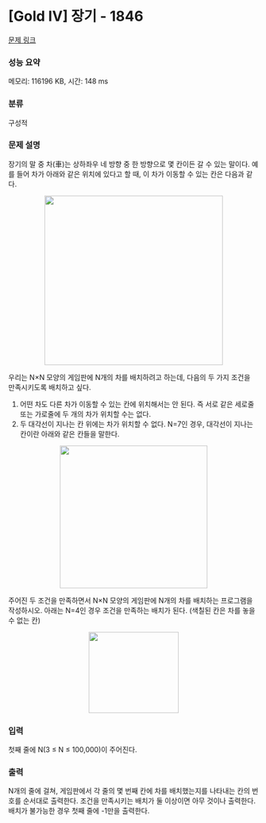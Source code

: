 # [Gold IV] 장기 - 1846 

[문제 링크](https://www.acmicpc.net/problem/1846) 

### 성능 요약

메모리: 116196 KB, 시간: 148 ms

### 분류

구성적

### 문제 설명

<p>장기의 말 중 차(車)는 상하좌우 네 방향 중 한 방향으로 몇 칸이든 갈 수 있는 말이다. 예를 들어 차가 아래와 같은 위치에 있다고 할 때, 이 차가 이동할 수 있는 칸은 다음과 같다.</p>

<p style="text-align: center;"><img alt="" height="341" src="https://www.acmicpc.net/JudgeOnline/upload/201007/chess.PNG" width="359"></p>

<p>우리는 N×N 모양의 게임판에 N개의 차를 배치하려고 하는데, 다음의 두 가지 조건을 만족시키도록 배치하고 싶다.</p>

<ol>
	<li>어떤 차도 다른 차가 이동할 수 있는 칸에 위치해서는 안 된다. 즉 서로 같은 세로줄 또는 가로줄에 두 개의 차가 위치할 수는 없다.</li>
	<li>두 대각선이 지나는 칸 위에는 차가 위치할 수 없다. N=7인 경우, 대각선이 지나는 칸이란 아래와 같은 칸들을 말한다.</li>
</ol>

<p style="text-align: center;"><img alt="" height="287" src="https://www.acmicpc.net/JudgeOnline/upload/201007/chess2.PNG" width="297"></p>

<p>주어진 두 조건을 만족하면서 N×N 모양의 게임판에 N개의 차를 배치하는 프로그램을 작성하시오. 아래는 N=4인 경우 조건을 만족하는 배치가 된다. (색칠된 칸은 차를 놓을 수 없는 칸)</p>

<p style="text-align: center;"><img alt="" height="163" src="https://www.acmicpc.net/JudgeOnline/upload/201007/chess3.PNG" width="181"></p>

### 입력 

 <p>첫째 줄에 N(3 ≤ N ≤ 100,000)이 주어진다.</p>

### 출력 

 <p>N개의 줄에 걸쳐, 게임판에서 각 줄의 몇 번째 칸에 차를 배치했는지를 나타내는 칸의 번호를 순서대로 출력한다. 조건을 만족시키는 배치가 둘 이상이면 아무 것이나 출력한다. 배치가 불가능한 경우 첫째 줄에 -1만을 출력한다.</p>

